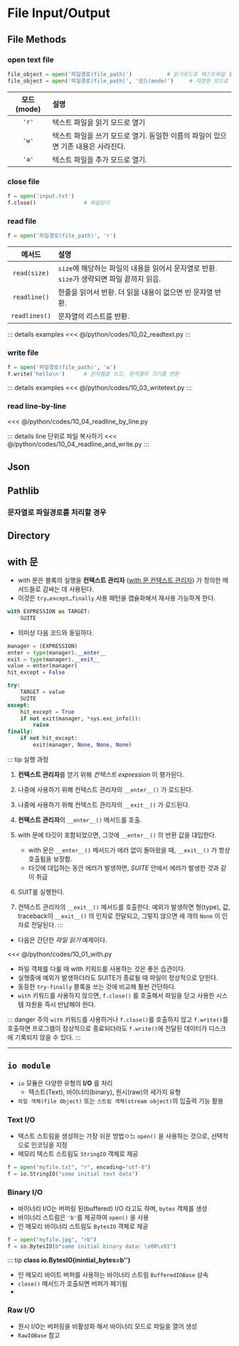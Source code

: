 # File Input/Output

## File Methods

### open text file

```python
file_object = open('파일경로(file_path)')           # 읽기모드로 텍스트파일 열기
file_object = open('파일경로(file_path)', '모드(mode)')     # 지정한 모드로 열기
```

|모드(mode)|설명|
|:------:|:--------|
|`'r'`     | 텍스트 파일을 읽기 모드로 열기 |
|`'w'`     | 텍스트 파일을 쓰기 모드로 열기. 동일한 이름의 파일이 있으면 기존 내용은 사라진다. |
|`'a'`     | 텍스트 파일을 추가 모드로 열기. |

### close file

```python
f = open('input.txt')           
f.close()               # 파일닫기
```

### read file

```python
f = open('파일경로(file_path)', 'r')
```

|메서드|설명|
|:------:|:--------|
|`read(size)`| `size`에 해당하는 파일의 내용을 읽어서 문자열로 반환. `size`가 생략되면 파일 끝까지 읽음.|
|`readline()`| 한줄을 읽어서 반환. 더 읽을 내용이 없으면 빈 문자열 반환.|
|`readlines()`| 문자열의 리스트를 반환.|


::: details examples
<<< @/python/codes/10_02_readtext.py
:::

### write file
```python
f = open('파일경로(file_path)', 'w')
f.write('hello\n')      # 문자열을 쓰고, 문자열의 크기를 반환
```
::: details examples
<<< @/python/codes/10_03_writetext.py
:::

### read line-by-line

<<< @/python/codes/10_04_readline_by_line.py

::: details line 단위로 파일 복사하기
<<< @/python/codes/10_04_readline_and_write.py
:::

## Json 

## Pathlib

### 문자열로 파일경로를 처리할 경우

## Directory


## with 문

- with 문은 블록의 실행을 **컨텍스트 관리자** ([with 문 컨텍스트 관리자](https://docs.python.org/ko/3/reference/datamodel.html#context-managers)) 가 정의한 메서드들로 감싸는 데 사용된다. 
- 이것은 `try…except…finally` 사용 패턴을 캡슐화해서 재사용 가능하게 한다.

```python
with EXPRESSION as TARGET:
    SUITE
```
- 의미상 다음 코드와 동일하다.
```python
manager = (EXPRESSION)
enter = type(manager).__enter__
exit = type(manager).__exit__
value = enter(manager)
hit_except = False

try:
    TARGET = value
    SUITE
except:
    hit_except = True
    if not exit(manager, *sys.exc_info()):
        raise
finally:
    if not hit_except:
        exit(manager, None, None, None)
```

::: tip 실행 과정
1. **컨텍스트 관리자**를 얻기 위해 *컨텍스트 expression* 이 평가된다.
2. 나중에 사용하기 위해 컨텍스트 관리자의 `__enter__()` 가 로드된다.
3. 나중에 사용하기 위해 컨텍스트 관리자의 `__exit__()` 가 로드된다.
4. **컨텍스트 관리자**의 `__enter__()` 메서드를 호출.
5. with 문에 타깃이 포함되었으면, 그것에 `__enter__()` 의 반환 값을 대입한다. 
    - with 문은 `__enter__()` 메서드가 에러 없이 돌아왔을 때, `__exit__()` 가 항상 호출됨을 보장함. 
    - 타깃에 대입하는 동안 에러가 발생하면, *SUITE* 안에서 에러가 발생한 것과 같이 취급

6. SUIT를 실행한다.
7. 컨텍스트 관리자의 `__exit__()` 메서드를 호출한다. 예외가 발생하면 형(type), 값, traceback이 `__exit__()` 의 인자로 전달되고, 그렇지 않으면 세 개의 `None` 이 인자로 전달된다.
:::

- 다음은 간단한 *파일 읽기* 예제이다.

<<< @/python/codes/10_01_with.py

- 파일 객체를 다룰 때 with 키워드를 사용하는 것은 좋은 습관이다.
- 실행중에 예외가 발생하더라도 SUITE가 종료될 때 파일이 정상적으로 닫힌다.
- 동등한 `try-finally` 블록을 쓰는 것에 비교해 훨씬 간단하다.
- `with` 키워드를 사용하지 않으면, `f.close()` 를 호출해서 파일을 닫고 사용한 시스템 자원을 즉시 반납해야 한다.

::: danger 주의
 `with` 키워드를 사용하거나 `f.close()`를 호출하지 않고 `f.write()`를 호출하면 프로그램이 정상적으로 종료되더라도 `f.write()`에 전달된 데이터가 디스크에 기록되지 않을 수 있다.
:::

------------

## `io module`

- `io` 모듈은 다양햔 유형의 **I/O** 를 처리
  - 텍스트(Text), 바이너리(binary), 원시(raw)의 세가지 유형
- `파일 객체(file Object)` 또는 `스트림 객체(stream object)`의 입출력 기능 활용

### Text I/O
- 텍스트 스트림을 생성하는 가장 쉬운 방법ㅇ느 `open()` 을 사용하는 것으로, 선택적으로 인코딩을 지정
- 메모리 텍스트 스트림도 `StringIO` 객체로 제공
```python
f = open("myfile.txt", "r", encoding="utf-8")
f = io.StringIO("some initial text data")
```

### Binary I/O
- 바이너리 I/O는 버퍼링 된(buffered)  I/O 라고도 하며, `bytes` 객체를 생성
- 바이너리 스트림은 `'b'`를 제공하여 `open()` 을 사용
- 인 메모리 바이너리 스트림도 `BytesIO` 객체로 제공

```python
f = open("myfile.jpg", "rb")
f = io.BytesIO(b"some initial binary data: \x00\x01")
```

::: tip
**class io.BytesIO(inintial_bytes=b'')**
- 인 메모리 바이트 버퍼를 사용하는 바이너리 스트림 `BufferedIOBase` 상속
- `close()` 메서드가 호출되면 버퍼가 페기됨
- 


### Raw I/O
- 원시 I/O는 버퍼링을 비활성화 해서 바이너리 모드로 파일을 열어 생성
- `RawIOBase` 참고